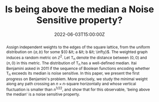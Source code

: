 ---
title: Is being above the median a Noise Sensitive property?
show_date: false
share: false

event: <a href="https://personal.math.ubc.ca/~angel/ssprob22/"> 2022 CRM-PIMS Summer School in Probability </a> 

location: Vancouver - BC

summary: We consider the study of Noise Sensitivity for First Passage Percolation.
abstract: "Assign independent weights to the edges of the square lattice, from the uniform distribution on ${\\{a,b\\}}$ for some ${0 &lt; a &lt; b &lt; \\infty}$. The weighted graph induces a random metric on ${\\mathbb{Z}^2}$. Let T<sub>n</sub> denote the distance between ${(0,0)}$ and ${(n,0)}$ in this metric. The distribution of T<sub>n</sub> has a well-defined median. Itai Benjamini asked in 2011 if the sequence of Boolean functions encoding whether T<sub>n</sub> exceeds its median is noise sensitive. In this paper, we present the first progress on Benjamini's problem. More precisely, we study the minimal weight along any path crossing an ${n\\times n}$-square horizontally and whose vertical fluctuation is smaller than ${n^{1/22}}$, and show that for this observable, 'being above the median' is a noise sensitive property."

# Talk start and end times.
#   End time can optionally be hidden by prefixing the line with `#`.
date: '2022-06-03T15:00:00Z'
date_end: '2022-06-03T15:30:00Z'
all_day: false
reading_time: false

authors:
  - admin

tags: []

# Is this a featured talk? (true/false)
featured: false
---